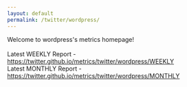 ```yaml
---
layout: default
permalink: /twitter/wordpress/
---
```

Welcome to wordpress's metrics homepage!
<br><br>
Latest WEEKLY Report - <a href="https://twitter.github.io/metrics/twitter/wordpress/WEEKLY">https://twitter.github.io/metrics/twitter/wordpress/WEEKLY</a>
<br>
Latest MONTHLY Report - <a href="https://twitter.github.io/metrics/twitter/wordpress/MONTHLY">https://twitter.github.io/metrics/twitter/wordpress/MONTHLY</a>
<br>
